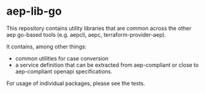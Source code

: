# aep-lib-go

This repository contains utility libraries that are common across the other aep go-based tools (e.g. aepcli, aepc, terraform-provider-aep).

It contains, among other things:

- common utilities for case conversion
- a service definition that can be extracted from aep-compliant or close to aep-compliant openapi specifications.

For usage of individual packages, please see the tests.
